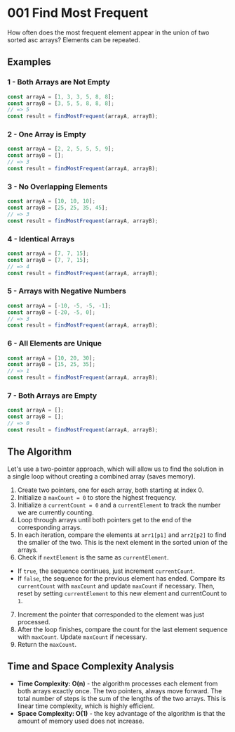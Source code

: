 # 001 Find Most Frequent
How often does the most frequent element appear in the union of two sorted asc arrays? Elements can be repeated.

## Examples
### 1 - Both Arrays are Not Empty
```JavaScript
const arrayA = [1, 3, 3, 5, 8, 8];
const arrayB = [3, 5, 5, 8, 8, 8];
// => 5
const result = findMostFrequent(arrayA, arrayB);
```

### 2 - One Array is Empty
```JavaScript
const arrayA = [2, 2, 5, 5, 5, 9];
const arrayB = [];
// => 3
const result = findMostFrequent(arrayA, arrayB);
```

### 3 - No Overlapping Elements
```JavaScript
const arrayA = [10, 10, 10];
const arrayB = [25, 25, 35, 45];
// => 3
const result = findMostFrequent(arrayA, arrayB);
```

### 4 - Identical Arrays
```JavaScript
const arrayA = [7, 7, 15];
const arrayB = [7, 7, 15];
// => 4
const result = findMostFrequent(arrayA, arrayB);
```

### 5 - Arrays with Negative Numbers
```JavaScript
const arrayA = [-10, -5, -5, -1];
const arrayB = [-20, -5, 0];
// => 3
const result = findMostFrequent(arrayA, arrayB);
```

### 6 - All Elements are Unique
```JavaScript
const arrayA = [10, 20, 30];
const arrayB = [15, 25, 35];
// => 1
const result = findMostFrequent(arrayA, arrayB);
```

### 7 - Both Arrays are Empty
```JavaScript
const arrayA = [];
const arrayB = [];
// => 0
const result = findMostFrequent(arrayA, arrayB);
```

## The Algorithm
Let's use a two-pointer approach, which will allow us to find the solution in a single loop without creating a combined array (saves memory).
1. Create two pointers, one for each array, both starting at index 0.
2. Initialize a `maxCount = 0` to store the highest frequency.
3. Initialize a `currentCount = 0` and a `currentElement` to track the number we are currently counting.
4. Loop through arrays until both pointers get to the end of the corresponding arrays.
5. In each iteration, compare the elements at `arr1[p1]` and `arr2[p2]` to find the smaller of the two. This is the next element in the sorted union of the arrays.
6. Check if `nextElement` is the same as `currentElement`.
  - If `true`, the sequence continues, just increment `currentCount`.
  - If `false`, the sequence for the previous element has ended. Compare its `currentCount` with `maxCount` and update `maxCount` if necessary. Then, reset by setting `currentElement` to this new element and currentCount to `1`.
7. Increment the pointer that corresponded to the element was just processed.
8. After the loop finishes, compare the count for the last element sequence with `maxCount`. Update `maxCount` if necessary.
9. Return the `maxCount`.

## Time and Space Complexity Analysis
- **Time Complexity: O(n)** - the algorithm processes each element from both arrays exactly once. The two pointers, always move forward. The total number of steps is the sum of the lengths of the two arrays. This is linear time complexity, which is highly efficient.
- **Space Complexity: O(1)** - the key advantage of the algorithm is that the amount of memory used does not increase.